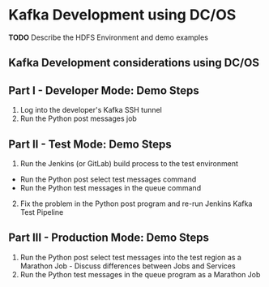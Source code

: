 # Kafka Development using DC/OS
**TODO** Describe the HDFS Environment and demo examples

## Kafka Development considerations using DC/OS

## Part I - Developer Mode: Demo Steps
1. Log into the developer's Kafka SSH tunnel
2. Run the Python post messages job

## Part II - Test Mode: Demo Steps
1. Run the Jenkins (or GitLab) build process to the test environment
 * Run the Python post select test messages command
 * Run the Python test messages in the queue command
2. Fix the problem in the Python post program and re-run Jenkins Kafka Test Pipeline

## Part III - Production Mode: Demo Steps
1. Run the Python post select test messages into the test region as a Marathon Job - Discuss differences between Jobs and Services
2. Run the Python test messages in the queue program as a Marathon Job
 